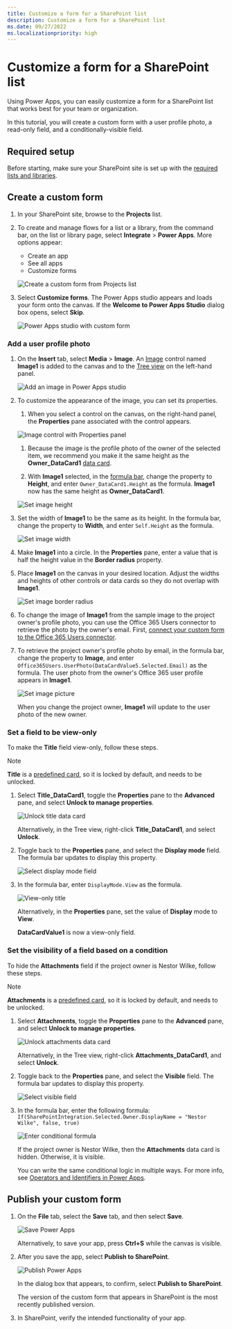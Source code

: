 ```yaml
---
title: Customize a form for a SharePoint list
description: Customize a form for a SharePoint list
ms.date: 09/27/2022
ms.localizationpriority: high
---
```


# Customize a form for a SharePoint list

Using Power Apps, you can easily customize a form for a SharePoint list that works best for your team or organization.

In this tutorial, you will create a custom form with a user profile photo, a read-only field, and a conditionally-visible field.

## Required setup

Before starting, make sure your SharePoint site is set up with the [required lists and libraries](../../get-started/set-up-sharepoint-site-lists-libraries.md).

## Create a custom form

1. In your SharePoint site, browse to the **Projects** list.

1. To create and manage flows for a list or a library, from the command bar, on the list or library page, select **Integrate** > **Power Apps**. More options appear:

   - Create an app
   - See all apps
   - Customize forms

    ![Create a custom form from Projects list](../../../images/lists-integrate-power-apps-create-app.png)

1. Select **Customize forms**. The Power Apps studio appears and loads your form onto the canvas. If the **Welcome to Power Apps Studio** dialog box opens, select **Skip**.

    ![Power Apps studio with custom form](../../../images/gs01-power-apps-studio-custom-form.png)

### Add a user profile photo

1. On the **Insert** tab, select **Media** > **Image**. An [Image](/powerapps/maker/canvas-apps/controls/control-image) control named **Image1** is added to the canvas and to the [Tree view](/powerapps/maker/model-driven-apps/using-tree-view-on-form) on the left-hand panel.

    ![Add an image in Power Apps studio](../../../images/gs01-power-apps-studio-add-image.png)

1. To customize the appearance of the image, you can set its properties.
    
    1. When you select a control on the canvas, on the right-hand panel, the **Properties** pane associated with the control appears.

    ![Image control with Properties panel](../../../images/gs01-image-control-selected.png)

    1. Because the image is the profile photo of the owner of the selected item, we recommend you make it the same height as the **Owner_DataCard1** [data card](/powerapps/maker/canvas-apps/working-with-cards).

    1. With **Image1** selected, in the [formula bar](/powerapps/maker/canvas-apps/working-with-formulas), change the property to **Height**, and enter `Owner_DataCard1.Height` as the formula. **Image1** now has the same height as **Owner_DataCard1**.

    ![Set image height](../../../images/gs01-set-image-height.png)
         
1. Set the width of **Image1** to be the same as its height. In the formula bar, change the property to **Width**, and enter `Self.Height` as the formula.

    ![Set image width](../../../images/gs01-set-image-width.png)

1. Make **Image1** into a circle. In the **Properties** pane, enter a value that is half the height value in the **Border radius** property.

1. Place **Image1** on the canvas in your desired location. Adjust the widths and heights of other controls or data cards so they do not overlap with **Image1**.

    ![Set image border radius](../../../images/gs01-set-image-border-radius.png)

1. To change the image of **Image1** from the sample image to the project owner's profile photo, you can use the Office 365 Users connector to retrieve the photo by the owner's email. First, [connect your custom form to the Office 365 Users connector](/powerapps/maker/canvas-apps/connections/connection-office365-users).

1. To retrieve the project owner's profile photo by email, in the formula bar, change the property to **Image**, and enter `Office365Users.UserPhoto(DataCardValue5.Selected.Email)` as the formula. The user photo from the owner's Office 365 user profile appears in **Image1**. 

    ![Set image picture](../../../images/gs01-set-image-picture.png)

    When you change the project owner, **Image1** will update to the user photo of the new owner.

### Set a field to be view-only

To make the **Title** field view-only, follow these steps.

 > [!NOTE]
 > **Title** is a [predefined card](/powerapps/maker/canvas-apps/controls/control-card), so it is locked by default, and needs to be unlocked.

1. Select **Title_DataCard1**, toggle the **Properties** pane to the **Advanced** pane, and select **Unlock to manage properties**.

    ![Unlock title data card](../../../images/gs01-unlock-title-data-card.png)

    Alternatively, in the Tree view, right-click **Title_DataCard1**, and select **Unlock**.

1. Toggle back to the **Properties** pane, and select the **Display mode** field. The formula bar updates to display this property.

    ![Select display mode field](../../../images/gs01-title-property-display-mode.png)

1. In the formula bar, enter `DisplayMode.View` as the formula.
    
    ![View-only title](../../../images/gs01-title-data-card-view-only.png)
    
    Alternatively, in the **Properties** pane, set the value of **Display** mode to **View**.

    **DataCardValue1** is now a view-only field.

### Set the visibility of a field based on a condition

To hide the **Attachments** field if the project owner is Nestor Wilke, follow these steps.

> [!NOTE]
> **Attachments** is a [predefined card](/powerapps/maker/canvas-apps/controls/control-card), so it is locked by default, and needs to be unlocked.

1. Select **Attachments**, toggle the **Properties** pane to the **Advanced** pane, and select **Unlock to manage properties**.

    ![Unlock attachments data card](../../../images/gs01-unlock-attachments-data-card.png)

    Alternatively, in the Tree view, right-click **Attachments_DataCard1**, and select **Unlock**.

1. Toggle back to the **Properties** pane, and select the **Visible** field. The formula bar updates to display this property.

    ![Select visible field](../../../images/gs01-attachments-property-visible.png)

1. In the formula bar, enter the following formula: `If(SharePointIntegration.Selected.Owner.DisplayName = "Nestor Wilke", false, true)`

    ![Enter conditional formula](../../../images/gs01-attachments-conditional-visibility.png)
    
    If the project owner is Nestor Wilke, then the **Attachments** data card is hidden. Otherwise, it is visible.

    You can write the same conditional logic in multiple ways. For more info, see [Operators and Identifiers in Power Apps](/powerapps/maker/canvas-apps/functions/operators).

## Publish your custom form

1. On the **File** tab, select the **Save** tab, and then select **Save**.

    ![Save Power Apps](../../../images/gs01-save-power-apps.png)

    Alternatively, to save your app, press **Ctrl+S** while the canvas is visible.

1. After you save the app, select **Publish to SharePoint**.

    ![Publish Power Apps](../../../images/gs01-publish-power-apps.png)

    In the dialog box that appears, to confirm, select **Publish to SharePoint**.

    The version of the custom form that appears in SharePoint is the most recently published version.

1. In SharePoint, verify the intended functionality of your app.
